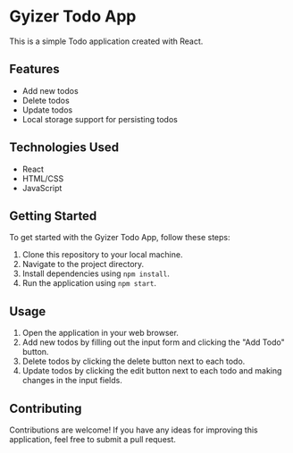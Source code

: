 # Gyizer Todo App

This is a simple Todo application created with React.

## Features

- Add new todos
- Delete todos
- Update todos
- Local storage support for persisting todos

## Technologies Used

- React
- HTML/CSS
- JavaScript

## Getting Started

To get started with the Gyizer Todo App, follow these steps:

1. Clone this repository to your local machine.
2. Navigate to the project directory.
3. Install dependencies using `npm install`.
4. Run the application using `npm start`.

## Usage

1. Open the application in your web browser.
2. Add new todos by filling out the input form and clicking the "Add Todo" button.
3. Delete todos by clicking the delete button next to each todo.
4. Update todos by clicking the edit button next to each todo and making changes in the input fields.

## Contributing

Contributions are welcome! If you have any ideas for improving this application, feel free to submit a pull request.


